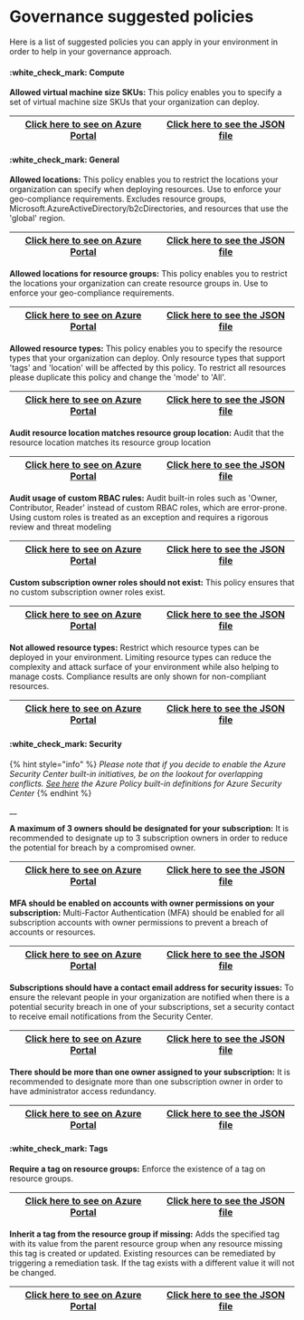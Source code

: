 # Governance suggested policies

Here is a list of suggested policies you can apply in your environment in order to help in your governance approach.

#### :white\_check\_mark:️ Compute

**Allowed virtual machine size SKUs:** This policy enables you to specify a set of virtual machine size SKUs that your organization can deploy.

| [Click here to see on Azure Portal](https://portal.azure.com/#blade/Microsoft\_Azure\_Policy/PolicyDetailBlade/definitionId/%2Fproviders%2FMicrosoft.Authorization%2FpolicyDefinitions%2Fcccc23c7-8427-4f53-ad12-b6a63eb452b3) | [Click here to see the JSON file](https://github.com/Azure/azure-policy/blob/master/built-in-policies/policyDefinitions/Compute/VMSkusAllowed\_Deny.json) |
| ------------------------------------------------------------------------------------------------------------------------------------------------------------------------------------------------------------------------------ | --------------------------------------------------------------------------------------------------------------------------------------------------------- |

#### :white\_check\_mark:️ General

**Allowed locations:** This policy enables you to restrict the locations your organization can specify when deploying resources. Use to enforce your geo-compliance requirements. Excludes resource groups, Microsoft.AzureActiveDirectory/b2cDirectories, and resources that use the 'global' region.

| [Click here to see on Azure Portal](https://portal.azure.com/#blade/Microsoft\_Azure\_Policy/PolicyDetailBlade/definitionId/%2Fproviders%2FMicrosoft.Authorization%2FpolicyDefinitions%2Fe56962a6-4747-49cd-b67b-bf8b01975c4c) | [Click here to see the JSON file](https://github.com/Azure/azure-policy/blob/master/built-in-policies/policyDefinitions/General/AllowedLocations\_Deny.json) |
| ------------------------------------------------------------------------------------------------------------------------------------------------------------------------------------------------------------------------------ | ------------------------------------------------------------------------------------------------------------------------------------------------------------ |

**Allowed locations for resource groups:** This policy enables you to restrict the locations your organization can create resource groups in. Use to enforce your geo-compliance requirements.

| [Click here to see on Azure Portal](https://portal.azure.com/#blade/Microsoft\_Azure\_Policy/PolicyDetailBlade/definitionId/%2Fproviders%2FMicrosoft.Authorization%2FpolicyDefinitions%2Fe765b5de-1225-4ba3-bd56-1ac6695af988) | [Click here to see the JSON file](https://github.com/Azure/azure-policy/blob/master/built-in-policies/policyDefinitions/General/ResourceGroupAllowedLocations\_Deny.json) |
| ------------------------------------------------------------------------------------------------------------------------------------------------------------------------------------------------------------------------------ | ------------------------------------------------------------------------------------------------------------------------------------------------------------------------- |

**Allowed resource types:** This policy enables you to specify the resource types that your organization can deploy. Only resource types that support 'tags' and 'location' will be affected by this policy. To restrict all resources please duplicate this policy and change the 'mode' to 'All'.

| [Click here to see on Azure Portal](https://portal.azure.com/#blade/Microsoft\_Azure\_Policy/PolicyDetailBlade/definitionId/%2Fproviders%2FMicrosoft.Authorization%2FpolicyDefinitions%2Fa08ec900-254a-4555-9bf5-e42af04b5c5c) | [Click here to see the JSON file](https://github.com/Azure/azure-policy/blob/master/built-in-policies/policyDefinitions/General/AllowedResourceTypes\_Deny.json) |
| ------------------------------------------------------------------------------------------------------------------------------------------------------------------------------------------------------------------------------ | ---------------------------------------------------------------------------------------------------------------------------------------------------------------- |

**Audit resource location matches resource group location:** Audit that the resource location matches its resource group location

| [Click here to see on Azure Portal](https://portal.azure.com/#blade/Microsoft\_Azure\_Policy/PolicyDetailBlade/definitionId/%2Fproviders%2FMicrosoft.Authorization%2FpolicyDefinitions%2F0a914e76-4921-4c19-b460-a2d36003525a) | [Click here to see the JSON file](https://github.com/Azure/azure-policy/blob/master/built-in-policies/policyDefinitions/General/ResourcesInResourceGroupLocation\_Audit.json) |
| ------------------------------------------------------------------------------------------------------------------------------------------------------------------------------------------------------------------------------ | ----------------------------------------------------------------------------------------------------------------------------------------------------------------------------- |

**Audit usage of custom RBAC rules:** Audit built-in roles such as 'Owner, Contributor, Reader' instead of custom RBAC roles, which are error-prone. Using custom roles is treated as an exception and requires a rigorous review and threat modeling

| [Click here to see on Azure Portal](https://portal.azure.com/#blade/Microsoft\_Azure\_Policy/PolicyDetailBlade/definitionId/%2Fproviders%2FMicrosoft.Authorization%2FpolicyDefinitions%2Fa451c1ef-c6ca-483d-87ed-f49761e3ffb5) | [Click here to see the JSON file](https://github.com/Azure/azure-policy/blob/master/built-in-policies/policyDefinitions/General/Subscription\_AuditCustomRBACRoles\_Audit.json) |
| ------------------------------------------------------------------------------------------------------------------------------------------------------------------------------------------------------------------------------ | ------------------------------------------------------------------------------------------------------------------------------------------------------------------------------- |

**Custom subscription owner roles should not exist:** This policy ensures that no custom subscription owner roles exist.

| [Click here to see on Azure Portal](https://portal.azure.com/#blade/Microsoft\_Azure\_Policy/PolicyDetailBlade/definitionId/%2Fproviders%2FMicrosoft.Authorization%2FpolicyDefinitions%2F10ee2ea2-fb4d-45b8-a7e9-a2e770044cd9) | [Click here to see the JSON file](https://github.com/Azure/azure-policy/blob/master/built-in-policies/policyDefinitions/General/CustomSubscription\_OwnerRole\_Audit.json) |
| ------------------------------------------------------------------------------------------------------------------------------------------------------------------------------------------------------------------------------ | -------------------------------------------------------------------------------------------------------------------------------------------------------------------------- |

**Not allowed resource types:** Restrict which resource types can be deployed in your environment. Limiting resource types can reduce the complexity and attack surface of your environment while also helping to manage costs. Compliance results are only shown for non-compliant resources.

| [Click here to see on Azure Portal](https://portal.azure.com/#blade/Microsoft\_Azure\_Policy/PolicyDetailBlade/definitionId/%2Fproviders%2FMicrosoft.Authorization%2FpolicyDefinitions%2F6c112d4e-5bc7-47ae-a041-ea2d9dccd749) | [Click here to see the JSON file](https://github.com/Azure/azure-policy/blob/master/built-in-policies/policyDefinitions/General/InvalidResourceTypes\_Deny.json) |
| ------------------------------------------------------------------------------------------------------------------------------------------------------------------------------------------------------------------------------ | ---------------------------------------------------------------------------------------------------------------------------------------------------------------- |

#### :white\_check\_mark:️ Security

{% hint style="info" %}
_Please note that if you decide to enable the Azure Security Center built-in initiatives, be on the lookout for overlapping conflicts._ [_See here_](https://docs.microsoft.com/en-us/azure/security-center/policy-reference) _the Azure Policy built-in definitions for Azure Security Center_
{% endhint %}

__

**A maximum of 3 owners should be designated for your subscription:** It is recommended to designate up to 3 subscription owners in order to reduce the potential for breach by a compromised owner.

| [Click here to see on Azure Portal](https://portal.azure.com/#blade/Microsoft\_Azure\_Policy/PolicyDetailBlade/definitionId/%2Fproviders%2FMicrosoft.Authorization%2FpolicyDefinitions%2F4f11b553-d42e-4e3a-89be-32ca364cad4c) | [Click here to see the JSON file](https://github.com/Azure/azure-policy/blob/master/built-in-policies/policyDefinitions/Security%20Center/ASC\_DesignateLessThanXOwners\_Audit.json) |
| ------------------------------------------------------------------------------------------------------------------------------------------------------------------------------------------------------------------------------ | ------------------------------------------------------------------------------------------------------------------------------------------------------------------------------------ |

**MFA should be enabled on accounts with owner permissions on your subscription:** Multi-Factor Authentication (MFA) should be enabled for all subscription accounts with owner permissions to prevent a breach of accounts or resources.

| [Click here to see on Azure Portal](https://portal.azure.com/#blade/Microsoft\_Azure\_Policy/PolicyDetailBlade/definitionId/%2Fproviders%2FMicrosoft.Authorization%2FpolicyDefinitions%2Faa633080-8b72-40c4-a2d7-d00c03e80bed) | [Click here to see the JSON file](https://github.com/Azure/azure-policy/blob/master/built-in-policies/policyDefinitions/Security%20Center/ASC\_EnableMFAForOwnerPermissions\_Audit.json) |
| ------------------------------------------------------------------------------------------------------------------------------------------------------------------------------------------------------------------------------ | ---------------------------------------------------------------------------------------------------------------------------------------------------------------------------------------- |

**Subscriptions should have a contact email address for security issues:** To ensure the relevant people in your organization are notified when there is a potential security breach in one of your subscriptions, set a security contact to receive email notifications from the Security Center.

| [Click here to see on Azure Portal](https://portal.azure.com/#blade/Microsoft\_Azure\_Policy/PolicyDetailBlade/definitionId/%2Fproviders%2FMicrosoft.Authorization%2FpolicyDefinitions%2F4f4f78b8-e367-4b10-a341-d9a4ad5cf1c7) | [Click here to see the JSON file](https://github.com/Azure/azure-policy/blob/master/built-in-policies/policyDefinitions/Security%20Center/ASC\_Security\_contact\_email.json) |
| ------------------------------------------------------------------------------------------------------------------------------------------------------------------------------------------------------------------------------ | ----------------------------------------------------------------------------------------------------------------------------------------------------------------------------- |

**There should be more than one owner assigned to your subscription:** It is recommended to designate more than one subscription owner in order to have administrator access redundancy.

| [Click here to see on Azure Portal](https://portal.azure.com/#blade/Microsoft\_Azure\_Policy/PolicyDetailBlade/definitionId/%2Fproviders%2FMicrosoft.Authorization%2FpolicyDefinitions%2F09024ccc-0c5f-475e-9457-b7c0d9ed487b) | [Click here to see the JSON file](https://github.com/Azure/azure-policy/blob/master/built-in-policies/policyDefinitions/Security%20Center/ASC\_DesignateMoreThanOneOwner\_Audit.json) |
| ------------------------------------------------------------------------------------------------------------------------------------------------------------------------------------------------------------------------------ | ------------------------------------------------------------------------------------------------------------------------------------------------------------------------------------- |

#### :white\_check\_mark:️ Tags

**Require a tag on resource groups:** Enforce the existence of a tag on resource groups.

| [Click here to see on Azure Portal](https://portal.azure.com/#blade/Microsoft\_Azure\_Policy/PolicyDetailBlade/definitionId/%2Fproviders%2FMicrosoft.Authorization%2FpolicyDefinitions%2F96670d01-0a4d-4649-9c89-2d3abc0a5025) | [Click here to see the JSON file](https://github.com/Azure/azure-policy/blob/master/built-in-policies/policyDefinitions/Tags/ResourceGroupRequireTag\_Deny.json) |
| ------------------------------------------------------------------------------------------------------------------------------------------------------------------------------------------------------------------------------ | ---------------------------------------------------------------------------------------------------------------------------------------------------------------- |

**Inherit a tag from the resource group if missing:** Adds the specified tag with its value from the parent resource group when any resource missing this tag is created or updated. Existing resources can be remediated by triggering a remediation task. If the tag exists with a different value it will not be changed.

| [Click here to see on Azure Portal](https://portal.azure.com/#blade/Microsoft\_Azure\_Policy/PolicyDetailBlade/definitionId/%2Fproviders%2FMicrosoft.Authorization%2FpolicyDefinitions%2Fea3f2387-9b95-492a-a190-fcdc54f7b070) | [Click here to see the JSON file](https://github.com/Azure/azure-policy/blob/master/built-in-policies/policyDefinitions/Tags/InheritTag\_Add\_Modify.json) |
| ------------------------------------------------------------------------------------------------------------------------------------------------------------------------------------------------------------------------------ | ---------------------------------------------------------------------------------------------------------------------------------------------------------- |
